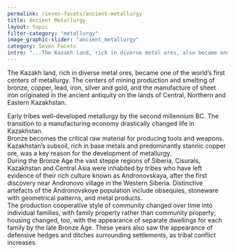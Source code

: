 ```yaml
---
permalink: /seven-facets/ancient-metallurgy
title: Ancient Metallurgy
layout: topic
filter-category: "metallurgy"
image_graphic-slider: "ancient_metallurgy"
category: Seven Facets
intro: "...The Kazakh land, rich in diverse metal ores, also became one of the first centres of establishment of metallurgy. Our ancestors constantly developed the production of new, more durable metals, which opened up opportunities for them to accelerate technological progress...This indicates a high technological development of the steppe civilizations that existed on our land in ancient times."
---
```

The Kazakh land, rich in diverse metal ores, became one of the world’s first centers of metallurgy. The centers of mining production and smelting of bronze, copper, lead, iron, silver and gold, and the manufacture of sheet iron originated in the ancient antiquity on the lands of Central, Northern and Eastern Kazakhstan.

<p>Early tribes well-developed metallurgy by the second millennium BC. The transition to a manufacturing economy drastically changed life in Kazakhstan.<br/>
Bronze becomes the critical raw material for producing tools and weapons. Kazakhstan’s subsoil, rich in base metals and predominantly stannic copper ore, was a key reason for the development of metallurgy.<br/>
During the Bronze Age the vast steppe regions of Siberia, Cisurals, Kazakhstan and Central Asia were inhabited by tribes who have left evidence of their rich culture known as Andronovskaya, after the first discovery near Andronovo village in the Western Siberia. Distinctive artefacts of the Andronovskoye population include obsequies, stoneware with geometrical patterns, and metal products.<br/>
The production cooperative style of community changed over time into individual families, with family property rather than community property; housing changed, too, with the appearance of separate dwellings for each family by the late Bronze Age. These years also saw the appearance of defensive hedges and ditches surrounding settlements, as tribal conflict increases. <br/>
